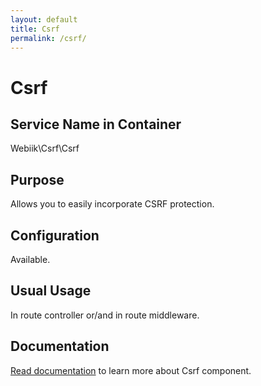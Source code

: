 ```yaml
---
layout: default
title: Csrf
permalink: /csrf/
---
```

# Csrf
## Service Name in Container
Webiik\Csrf\Csrf

## Purpose
Allows you to easily incorporate CSRF protection.

## Configuration
Available.

## Usual Usage
In route controller or/and in route middleware. 

## Documentation
[Read documentation](https://github.com/webiik/components/blob/master/src/Webiik/Csrf/README.md) to learn more about Csrf component.